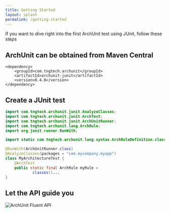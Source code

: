 ```yaml
---
title: Getting Started
layout: splash
permalink: /getting-started
---
```


If you want to dive right into the first ArchUnit test using JUnit, follow these steps

## ArchUnit can be obtained from Maven Central
```
<dependency>
    <groupId>com.tngtech.archunit</groupId>
    <artifactId>archunit-junit</artifactId>
    <version>0.4.0</version>
</dependency>
```
## Create a JUnit test
```java
import com.tngtech.archunit.junit.AnalyzeClasses;
import com.tngtech.archunit.junit.ArchTest;
import com.tngtech.archunit.junit.ArchUnitRunner;
import com.tngtech.archunit.lang.ArchRule;
import org.junit.runner.RunWith;

import static com.tngtech.archunit.lang.syntax.ArchRuleDefinition.classes;

@RunWith(ArchUnitRunner.class)
@AnalyzeClasses(packages = "com.mycompany.myapp")
class MyArchitectureTest {
    @ArchTest
    public static final ArchRule myRule = 
            classes()...
}
```
## Let the API guide you
![ArchUnit Fluent API](assets/ArchUnit-API.gif)
